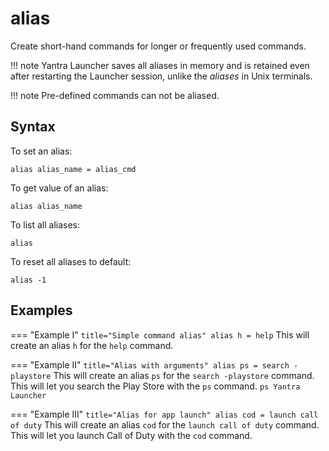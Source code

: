 # alias

Create short-hand commands for longer or frequently used commands.

!!! note
    Yantra Launcher saves all aliases in memory and is retained even after restarting the Launcher session, unlike the _aliases_ in Unix terminals.

!!! note
    Pre-defined commands can not be aliased.

## Syntax
To set an alias:
```
alias alias_name = alias_cmd
```

To get value of an alias:
```
alias alias_name
```

To list all aliases:
```
alias
```

To reset all aliases to default:
```
alias -1
```

## Examples

=== "Example I"
    ``` title="Simple command alias"
    alias h = help
    ```
    This will create an alias `h` for the `help` command.

=== "Example II"
    ``` title="Alias with arguments"
    alias ps = search -playstore
    ```
    This will create an alias `ps` for the `search -playstore` command. This will let you search the Play Store with the `ps` command.
    ```
    ps Yantra Launcher
    ```

=== "Example III"
    ``` title="Alias for app launch"
    alias cod = launch call of duty
    ```
    This will create an alias `cod` for the `launch call of duty` command. This will let you launch Call of Duty with the `cod` command.